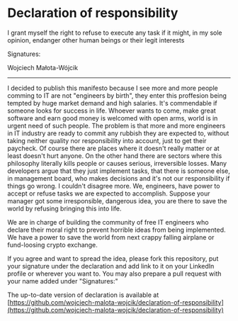 # Declaration of responsibility
I grant myself the right to refuse to execute any task if it might, in my sole opinion, endanger other human beings or their legit interests

Signatures:

Wojciech Małota-Wójcik

---

I decided to publish this manifesto because I see more and more people comming to IT are not "engineers by birth", they enter this proffesion being tempted by huge market demand and high salaries. It's commendable if someone looks for success in life. Whoever wants to come, make great software and earn good money is welcomed with open arms, world is in urgent need of such people. The problem is that more and more engineers in IT industry are ready to commit any rubbish they are expected to, without taking neither quality nor responsibility into account, just to get their paycheck. Of course there are places where it doesn't really matter or at least doesn't hurt anyone. On the other hand there are sectors where this philosophy literally kills people or causes serious, irreversible losses. Many developers argue that they just implement tasks, that there is someone else, in management board, who makes decisions and it's not our responsibility if things go wrong. I couldn't disagree more. We, engineers, have power to accept or refuse tasks we are expected to accomplish. Suppose your manager got some irresponsible, dangerous idea, you are there to save the world by refusing bringing this into life. 

We are in charge of building the community of free IT engineers who declare their moral right to prevent horrible ideas from being implemented. We have a power to save the world from next crappy falling airplane or fund-loosing crypto exchange.

If you agree and want to spread the idea, please fork this repository, put your signature under the declaration and add link to it on your LinkedIn profile or wherever you want to. You may also prepare a pull request with your name added under "Signatures:"

The up-to-date version of declaration is available at [https://github.com/wojciech-malota-wojcik/declaration-of-responsibility](https://github.com/wojciech-malota-wojcik/declaration-of-responsibility)

